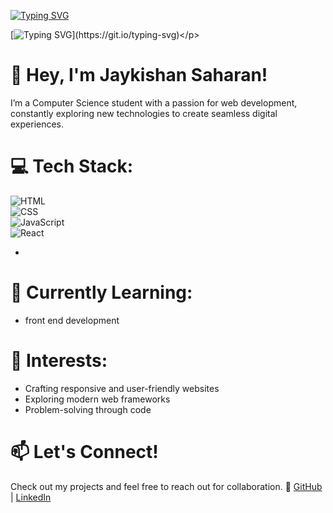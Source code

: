 <p align="center">
  
[![Typing SVG](https://readme-typing-svg.demolab.com?font=Fira+Code&size=25&duration=3000&pause=1000&color=0FF735&background=FF252500&multiline=true&width=500&height=80&lines=Hello%2C+I'm+Jaykishan+Saharan)](https://git.io/typing-svg)
  
[![Typing SVG](https://readme-typing-svg.demolab.com?font=Fira+Code&size=25&duration=3000&pause=1000&color=0FF735&background=FF252500&multiline=true&width=700&height=80&lines=I+am+a+BTech+C.S.E+student.+%7C+Web+development.)](https://git.io/typing-svg)</p>
</p>

# 👋 Hey, I'm Jaykishan Saharan!
I’m a Computer Science student with a passion for web development, constantly exploring new technologies to create seamless digital experiences.

# 💻 Tech Stack:
![HTML](https://img.shields.io/badge/HTML5-E34F26?style=for-the-badge&logo=html5&logoColor=white) <br>
![CSS](https://img.shields.io/badge/CSS3-1572B6?style=for-the-badge&logo=css3&logoColor=white) <br>
![JavaScript](https://img.shields.io/badge/JavaScript-F7DF1E?style=for-the-badge&logo=javascript&logoColor=black) <br>
![React](https://img.shields.io/badge/React-61DAFB?style=for-the-badge&logo=react&logoColor=black)  

- 
# 🚀 Currently Learning:
- front end development

# 📌 Interests:
- Crafting responsive and user-friendly websites
- Exploring modern web frameworks
- Problem-solving through code
  
# 📫 Let's Connect!
Check out my projects and feel free to reach out for collaboration.
🔗 [GitHub](https://github.com/jaykishan1saharan) | [LinkedIn](www.linkedin.com/in/jaikishan-saharan-a67485327)

